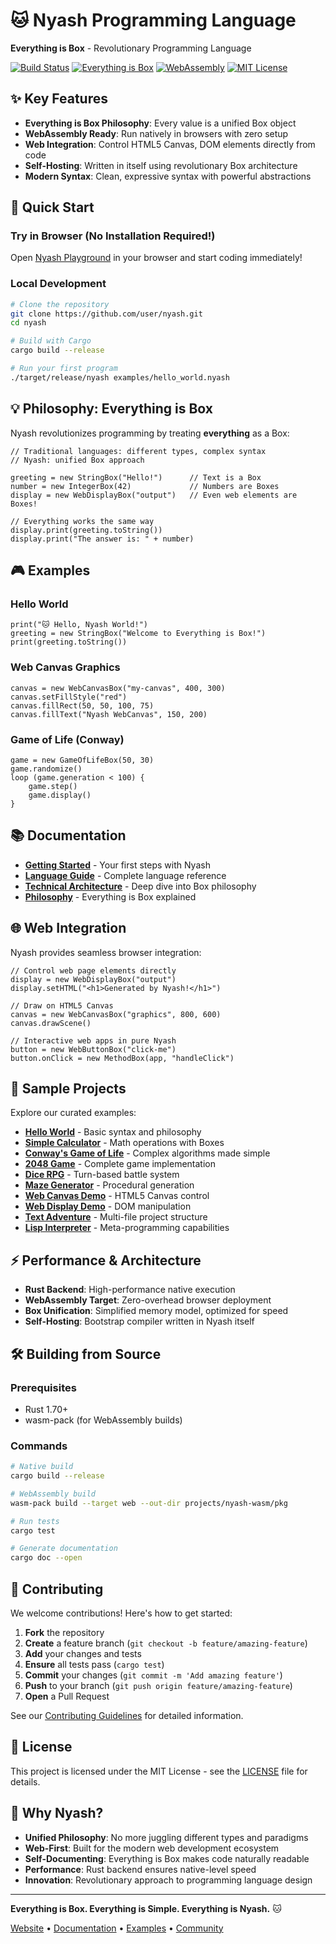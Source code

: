 # 🐱 Nyash Programming Language

**Everything is Box** - Revolutionary Programming Language

[![Build Status](https://img.shields.io/badge/Build-Passing-brightgreen.svg)](#)
[![Everything is Box](https://img.shields.io/badge/Philosophy-Everything%20is%20Box-blue.svg)](#philosophy)
[![WebAssembly](https://img.shields.io/badge/WebAssembly-Ready-orange.svg)](#webassembly)
[![MIT License](https://img.shields.io/badge/License-MIT-green.svg)](#license)

## ✨ Key Features

- **Everything is Box Philosophy**: Every value is a unified Box object
- **WebAssembly Ready**: Run natively in browsers with zero setup
- **Web Integration**: Control HTML5 Canvas, DOM elements directly from code
- **Self-Hosting**: Written in itself using revolutionary Box architecture
- **Modern Syntax**: Clean, expressive syntax with powerful abstractions

## 🚀 Quick Start

### Try in Browser (No Installation Required!)

Open [Nyash Playground](projects/nyash-wasm/nyash_playground.html) in your browser and start coding immediately!

### Local Development

```bash
# Clone the repository
git clone https://github.com/user/nyash.git
cd nyash

# Build with Cargo
cargo build --release

# Run your first program
./target/release/nyash examples/hello_world.nyash
```

## 💡 Philosophy: Everything is Box

Nyash revolutionizes programming by treating **everything** as a Box:

```nyash
// Traditional languages: different types, complex syntax
// Nyash: unified Box approach

greeting = new StringBox("Hello!")      // Text is a Box
number = new IntegerBox(42)             // Numbers are Boxes
display = new WebDisplayBox("output")   // Even web elements are Boxes!

// Everything works the same way
display.print(greeting.toString())
display.print("The answer is: " + number)
```

## 🎮 Examples

### Hello World
```nyash
print("🐱 Hello, Nyash World!")
greeting = new StringBox("Welcome to Everything is Box!")
print(greeting.toString())
```

### Web Canvas Graphics
```nyash
canvas = new WebCanvasBox("my-canvas", 400, 300)
canvas.setFillStyle("red")
canvas.fillRect(50, 50, 100, 75)
canvas.fillText("Nyash WebCanvas", 150, 200)
```

### Game of Life (Conway)
```nyash
game = new GameOfLifeBox(50, 30)
game.randomize()
loop (game.generation < 100) {
    game.step()
    game.display()
}
```

## 📚 Documentation

- **[Getting Started](docs/GETTING_STARTED_2025.md)** - Your first steps with Nyash
- **[Language Guide](docs/LANGUAGE_OVERVIEW_2025.md)** - Complete language reference  
- **[Technical Architecture](docs/TECHNICAL_ARCHITECTURE_2025.md)** - Deep dive into Box philosophy
- **[Philosophy](PHILOSOPHY.md)** - Everything is Box explained

## 🌐 Web Integration

Nyash provides seamless browser integration:

```nyash
// Control web page elements directly
display = new WebDisplayBox("output")
display.setHTML("<h1>Generated by Nyash!</h1>")

// Draw on HTML5 Canvas
canvas = new WebCanvasBox("graphics", 800, 600)
canvas.drawScene()

// Interactive web apps in pure Nyash
button = new WebButtonBox("click-me")
button.onClick = new MethodBox(app, "handleClick")
```

## 🎯 Sample Projects

Explore our curated examples:

- **[Hello World](examples/hello_world.nyash)** - Basic syntax and philosophy
- **[Simple Calculator](examples/simple_calculator.nyash)** - Math operations with Boxes
- **[Conway's Game of Life](examples/game_of_life.nyash)** - Complex algorithms made simple
- **[2048 Game](examples/simple_2048.nyash)** - Complete game implementation
- **[Dice RPG](examples/app_dice_rpg.nyash)** - Turn-based battle system
- **[Maze Generator](examples/maze_generator.nyash)** - Procedural generation
- **[Web Canvas Demo](examples/web_canvas_demo.nyash)** - HTML5 Canvas control
- **[Web Display Demo](examples/web_display_demo.nyash)** - DOM manipulation
- **[Text Adventure](examples/text_adventure/)** - Multi-file project structure
- **[Lisp Interpreter](examples/lisp/)** - Meta-programming capabilities

## ⚡ Performance & Architecture

- **Rust Backend**: High-performance native execution
- **WebAssembly Target**: Zero-overhead browser deployment
- **Box Unification**: Simplified memory model, optimized for speed
- **Self-Hosting**: Bootstrap compiler written in Nyash itself

## 🛠 Building from Source

### Prerequisites
- Rust 1.70+ 
- wasm-pack (for WebAssembly builds)

### Commands
```bash
# Native build
cargo build --release

# WebAssembly build
wasm-pack build --target web --out-dir projects/nyash-wasm/pkg

# Run tests
cargo test

# Generate documentation
cargo doc --open
```

## 🤝 Contributing

We welcome contributions! Here's how to get started:

1. **Fork** the repository
2. **Create** a feature branch (`git checkout -b feature/amazing-feature`)
3. **Add** your changes and tests
4. **Ensure** all tests pass (`cargo test`)
5. **Commit** your changes (`git commit -m 'Add amazing feature'`)
6. **Push** to your branch (`git push origin feature/amazing-feature`)
7. **Open** a Pull Request

See our [Contributing Guidelines](CONTRIBUTING.md) for detailed information.

## 📄 License

This project is licensed under the MIT License - see the [LICENSE](LICENSE) file for details.

## 🌟 Why Nyash?

- **Unified Philosophy**: No more juggling different types and paradigms
- **Web-First**: Built for the modern web development ecosystem
- **Self-Documenting**: Everything is Box makes code naturally readable
- **Performance**: Rust backend ensures native-level speed
- **Innovation**: Revolutionary approach to programming language design

---

**Everything is Box. Everything is Simple. Everything is Nyash.** 🐱

[Website](https://nyash-lang.org) • [Documentation](docs/) • [Examples](examples/) • [Community](https://discord.gg/nyash)